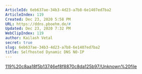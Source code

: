 ```yaml
---
ArticleId: 6eb637ae-34b3-4d23-a7b8-6e1407ed7ba2
ArticleIndex: 119
Created: Dec 23, 2020 5:58 PM
URL: https://ddns.pboehm.de/#
Updated: Dec 23, 2020 7:32 PM
WebClipIndex: 119
author: Kailash Vetal
secret: true
slug: 6eb637ae-34b3-4d23-a7b8-6e1407ed7ba2
title: Selfhosted Dynamic DNS NO-IP
---
```

[119%20c8aa18f5b13746ef8f8870c8da125b97/Unknown%20file](119%20c8aa18f5b13746ef8f8870c8da125b97/Unknown%20file)
